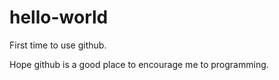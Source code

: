 # hello-world
First time to use github.

Hope github is a good place to encourage me to programming.
